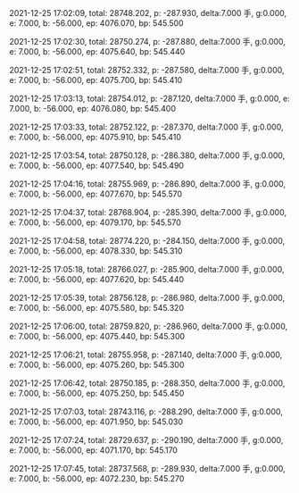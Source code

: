2021-12-25 17:02:09, total: 28748.202, p: -287.930, delta:7.000 手, g:0.000, e: 7.000, b: -56.000, ep: 4076.070, bp: 545.500

2021-12-25 17:02:30, total: 28750.274, p: -287.880, delta:7.000 手, g:0.000, e: 7.000, b: -56.000, ep: 4075.640, bp: 545.440

2021-12-25 17:02:51, total: 28752.332, p: -287.580, delta:7.000 手, g:0.000, e: 7.000, b: -56.000, ep: 4075.700, bp: 545.410

2021-12-25 17:03:13, total: 28754.012, p: -287.120, delta:7.000 手, g:0.000, e: 7.000, b: -56.000, ep: 4076.080, bp: 545.400

2021-12-25 17:03:33, total: 28752.122, p: -287.370, delta:7.000 手, g:0.000, e: 7.000, b: -56.000, ep: 4075.910, bp: 545.410

2021-12-25 17:03:54, total: 28750.128, p: -286.380, delta:7.000 手, g:0.000, e: 7.000, b: -56.000, ep: 4077.540, bp: 545.490

2021-12-25 17:04:16, total: 28755.969, p: -286.890, delta:7.000 手, g:0.000, e: 7.000, b: -56.000, ep: 4077.670, bp: 545.570

2021-12-25 17:04:37, total: 28768.904, p: -285.390, delta:7.000 手, g:0.000, e: 7.000, b: -56.000, ep: 4079.170, bp: 545.570

2021-12-25 17:04:58, total: 28774.220, p: -284.150, delta:7.000 手, g:0.000, e: 7.000, b: -56.000, ep: 4078.330, bp: 545.310

2021-12-25 17:05:18, total: 28766.027, p: -285.900, delta:7.000 手, g:0.000, e: 7.000, b: -56.000, ep: 4077.620, bp: 545.440

2021-12-25 17:05:39, total: 28756.128, p: -286.980, delta:7.000 手, g:0.000, e: 7.000, b: -56.000, ep: 4075.580, bp: 545.320

2021-12-25 17:06:00, total: 28759.820, p: -286.960, delta:7.000 手, g:0.000, e: 7.000, b: -56.000, ep: 4075.440, bp: 545.300

2021-12-25 17:06:21, total: 28755.958, p: -287.140, delta:7.000 手, g:0.000, e: 7.000, b: -56.000, ep: 4075.260, bp: 545.300

2021-12-25 17:06:42, total: 28750.185, p: -288.350, delta:7.000 手, g:0.000, e: 7.000, b: -56.000, ep: 4075.250, bp: 545.450

2021-12-25 17:07:03, total: 28743.116, p: -288.290, delta:7.000 手, g:0.000, e: 7.000, b: -56.000, ep: 4071.950, bp: 545.030

2021-12-25 17:07:24, total: 28729.637, p: -290.190, delta:7.000 手, g:0.000, e: 7.000, b: -56.000, ep: 4071.170, bp: 545.170

2021-12-25 17:07:45, total: 28737.568, p: -289.930, delta:7.000 手, g:0.000, e: 7.000, b: -56.000, ep: 4072.230, bp: 545.270